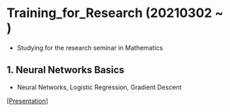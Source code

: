 # Training_for_Research (20210302 ~ )
- Studying for the research seminar in Mathematics

## 1. Neural Networks Basics 
- Neural Networks, Logistic Regression, Gradient Descent   

[[Presentation]](https://github.com/OH-Seoyoung/Training_for_Research/blob/master/1.%20Neural_Networks_Basic/20210401_Neural_Network.pdf)
